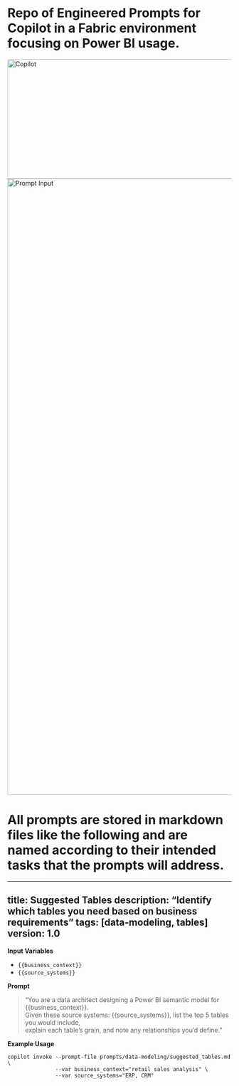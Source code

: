 # Repo of Engineered Prompts for Copilot in a Fabric environment focusing on Power BI usage. 
<img width="2502" height="268" alt="Copilot" src="https://github.com/user-attachments/assets/d0784faa-dc7f-45c9-9742-af7a4b300874" />
<img width="1244" height="1386" alt="Prompt Input" src="https://github.com/user-attachments/assets/7e676b95-e738-408b-962c-572888831d78" />

# All prompts are stored in markdown files like the following and are named according to their intended tasks that the prompts will address. 

---
title: Suggested Tables
description: “Identify which tables you need based on business requirements”
tags: [data‑modeling, tables]
version: 1.0
---

**Input Variables**  
- `{{business_context}}`  
- `{{source_systems}}`

**Prompt**  
> “You are a data architect designing a Power BI semantic model for {{business_context}}.  
> Given these source systems: {{source_systems}}, list the top 5 tables you would include,  
> explain each table’s grain, and note any relationships you’d define.”

**Example Usage**  
```shell
copilot invoke --prompt-file prompts/data-modeling/suggested_tables.md \
               --var business_context="retail sales analysis" \
               --var source_systems="ERP, CRM"
